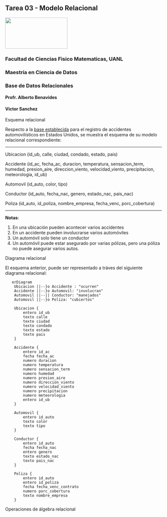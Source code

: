 ## **Tarea 03 - Modelo Relacional**

<img src="https://upload.wikimedia.org/wikipedia/commons/9/90/Logo_de_la_UANL.svg"  width="200" height="100"> 

### Facultad de Ciencias Fisico Matematicas, UANL
### Maestría en Ciencia de Datos
### Base de Datos Relacionales

#### Profr. Alberto Benavides
#### Victor Sanchez

Esquema relacional

Respecto a la [base establecida](https://github.com/VicoSan07/EjemploBD/blob/main/tarea1.md) para el registro de accidentes automovilísticos en Estados Unidos, se muestra el esquema de su modelo relacional correspondiente:

---------------------------------------------------------
Ubicacion (id_ub, calle, ciudad, condado, estado, pais)

Accidente (id_ac, fecha_ac, duracion, temperatura, sensacion_term, humedad, presion_aire, direccion_viento, velocidad_viento, precipitacion, meteorologia, id_ub)

Automovil (id_auto, color, tipo)

Conductor (id_auto, fecha_nac, genero, estado_nac, pais_nac)

Poliza (id_auto, id_poliza, nombre_empresa, fecha_venc, porc_cobertura)

---------------------------------------------------------

**Notas**:
1. En una ubicación pueden acontecer varios accidentes
2. En un accidente pueden involucrarse varios automóviles
3. Un automóvil solo tiene un conductor
4. Un automóvil puede estar asegurado por varias pólizas, pero una póliza no puede asegurar varios autos. 

Diagrama relacional

El esquema anterior, puede ser representado a tráves del siguiente diagrama relacional:

```mermaid
   erDiagram
    Ubicacion ||--}o Accidente : "ocurren"    
    Accidente ||--}o Automovil: "involucran"
    Automovil ||--|| Conductor: "manejados"
    Automovil ||--}o Poliza: "cubiertos"    
    
    Ubicacion {
        entero id_ub
        texto calle
        texto ciudad
        texto condado
        texto estado
        texto pais
    }

    Accidente {
        entero id_ac
        fecha fecha_ac
        numero duracion
        numero temperatura
        numero sensacion_term
        numero humedad
        numero presion_aire
        numero direccion_viento
        numero velocidad_viento
        numero precipitacion
        numero meteorologia
        entero id_ub
    }

    Automovil {
        entero id_auto
        texto color
        texto tipo
    }

    Conductor {
        entero id_auto
        fecha fecha_nac
        entero genero
        texto estado_nac
        texto pais_nac
    }

    Poliza {
        entero id_auto
        entero id_poliza
        fecha fecha_venc_contrato
        numero porc_cobertura
        texto nombre_empresa
    }
```

Operaciones de álgebra relacional

